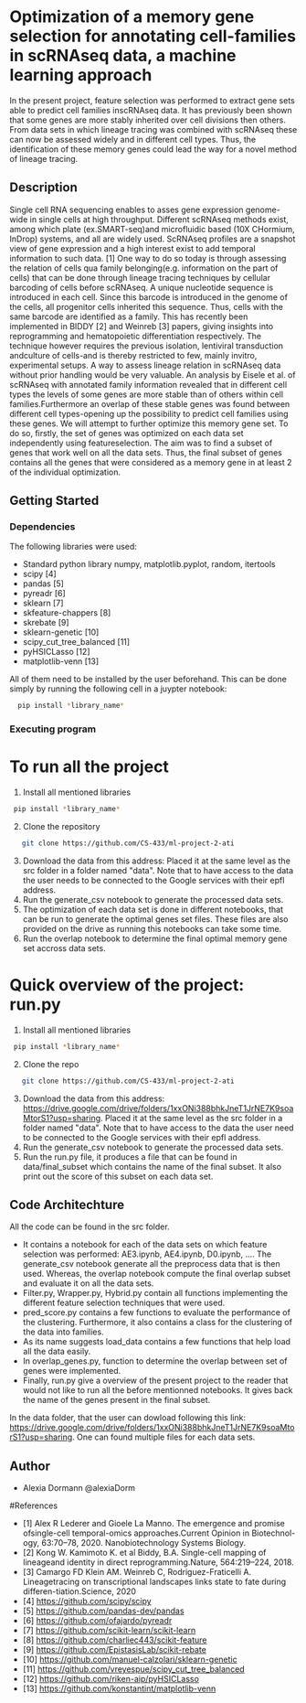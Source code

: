 # Optimization of a memory gene selection for annotating cell-families in scRNAseq data, a machine learning approach

In the present project, feature selection was performed  to  extract  gene  sets  able  to  predict  cell  families  inscRNAseq  data.  It  has  previously  been  shown  that  some  genes are  more  stably  inherited  over  cell  divisions  then  others.  From data sets  in  which  lineage  tracing  was  combined  with  scRNAseq these can now be assessed widely and in different cell types. Thus, the  identification  of  these  memory  genes  could  lead  the  way  for a  novel  method  of  lineage  tracing.

## Description

Single cell RNA sequencing enables to asses gene expression genome-wide in single cells at high throughput. Different scRNAseq methods exist, among which plate (ex.SMART-seq)and microfluidic based (10X CHormium, InDrop) systems, and all  are  widely  used.  ScRNAseq  profiles  are  a  snapshot  view of  gene  expression  and  a  high  interest  exist  to  add  temporal information  to  such  data.  [1]  One  way  to  do  so  today  is through  assessing  the  relation  of  cells  qua  family  belonging(e.g. information on the part of cells) that can be done through lineage tracing techniques by cellular barcoding of cells before scRNAseq. A unique nucleotide sequence is introduced in each cell.  Since  this  barcode  is  introduced  in  the  genome  of  the cells,  all  progenitor  cells  inherited  this  sequence.  Thus,  cells with the same barcode are identified as a family. This  has  recently  been  implemented  in  BIDDY  [2]  and Weinreb  [3]  papers,  giving  insights  into  reprogramming  and hematopoietic differentiation respectively. The technique however requires the previous isolation, lentiviral transduction andculture  of  cells-and  is  thereby  restricted  to  few,  mainly  invitro, experimental setups. A way to assess lineage relation in scRNAseq data without prior handling would be very valuable. An  analysis  by  Eisele  et  al.  of  scRNAseq  with  annotated family  information  revealed  that  in  different  cell  types  the levels  of  some  genes  are  more  stable  than  of  others  within cell  families.Furthermore  an  overlap of these stable genes was found between different cell types-opening up the possibility to predict cell families using these genes. We will attempt to further optimize this memory gene set. To do so, firstly,  the  set  of  genes was  optimized  on  each  data  set  independently  using  featureselection.  The  aim  was  to  find  a  subset  of  genes  that  work well  on  all  the  data  sets.  Thus,  the  final  subset  of  genes contains all the genes that were considered as a memory gene in at least 2 of the individual optimization.

## Getting Started

### Dependencies

The following libraries were used: 
* Standard python library numpy, matplotlib.pyplot, random, itertools
* scipy [4]
* pandas [5]
* pyreadr [6]
* sklearn [7]
* skfeature-chappers [8]
* skrebate [9]
* sklearn-genetic [10]
* scipy_cut_tree_balanced [11]
* pyHSICLasso [12]
* matplotlib-venn [13]


All of them need to be installed by the user beforehand. This can be done simply by running the following cell in a juypter notebook:
```sh
  pip install *library_name* 
  ```


### Executing program
# To run all the project
1. Install all mentioned libraries
 ```sh
  pip install *library_name* 
  ```
2. Clone the repository
```sh
   git clone https://github.com/CS-433/ml-project-2-ati
   ```
3. Download the data from this address:  Placed it at the same level as the src folder in a folder named "data". Note that to have access to the data the user needs to be connected to the Google services with their epfl address.
4. Run the generate_csv notebook to generate the processed data sets.
5. The optimization of each data set is done in different notebooks, that can be run to generate the optimal genes set files. These files are also provided on the drive as running this notebooks can take some time.
6. Run the overlap notebook to determine the final optimal memory gene set accross data sets.
# Quick overview of the project: run.py
1. Install all mentioned libraries
 ```sh
  pip install *library_name* 
  ```
2. Clone the repo
```sh
   git clone https://github.com/CS-433/ml-project-2-ati
   ```
3. Download the data from this address: https://drive.google.com/drive/folders/1xxONi388bhkJneT1JrNE7K9soaMtorS1?usp=sharing. Placed it at the same level as the src folder in a folder named "data". Note that to have access to the data the user need to be connected to the Google services with their epfl address.
4. Run the generate_csv notebook to generate the processed data sets.
5. Run the run.py file, it produces a file that can be found in data/final_subset which contains the name of the final subset. It also print out the score of this subset on each data set.

## Code Architechture 
All the code can be found in the src folder. 
* It contains a notebook for each of the data sets on which feature selection was performed: AE3.ipynb, AE4.ipynb, D0.ipynb, .... 
The generate_csv notebook generate all the preprocess data that is then used. Whereas, the overlap notebook compute the final overlap subset and evaluate it on all the data sets.
* Filter.py, Wrapper.py, Hybrid.py contain all functions implementing the different feature selection techniques that were used. 
* pred_score.py contains a few functions to evaluate the performance of the clustering. Furthermore, it also contains a class for the clustering of the data into families.
* As its name suggests load_data contains a few functions that help load all the data easily.
* In overlap_genes.py, function to determine the overlap between set of genes were implemented.
* Finally, run.py give a overview of the present project to the reader that would not like to run all the before mentionned notebooks. It gives back the name of the genes present in the final subset.

In the data folder, that the user can dowload following this link: https://drive.google.com/drive/folders/1xxONi388bhkJneT1JrNE7K9soaMtorS1?usp=sharing. One can found multiple files for each data sets.



## Author

* Alexia Dormann @alexiaDorm 

#References
* [1]  Alex R Lederer and Gioele La Manno.  The emergence and promise ofsingle-cell temporal-omics approaches.Current Opinion in Biotechnol-ogy, 63:70–78, 2020.  Nanobiotechnology   Systems Biology.
* [2]  Kong W. Kamimoto K. et al Biddy, B.A. Single-cell mapping of lineageand identity in direct reprogramming.Nature, 564:219–224, 2018.
* [3]  Camargo  FD  Klein  AM.  Weinreb  C,  Rodriguez-Fraticelli  A.   Lineagetracing on transcriptional landscapes links state to fate during differen-tiation.Science, 2020
* [4] https://github.com/scipy/scipy
* [5] https://github.com/pandas-dev/pandas
* [6] https://github.com/ofajardo/pyreadr
* [7] https://github.com/scikit-learn/scikit-learn
* [8] https://github.com/charliec443/scikit-feature
* [9] https://github.com/EpistasisLab/scikit-rebate
* [10] https://github.com/manuel-calzolari/sklearn-genetic
* [11] https://github.com/vreyespue/scipy_cut_tree_balanced
* [12] https://github.com/riken-aip/pyHSICLasso
* [13] https://github.com/konstantint/matplotlib-venn
